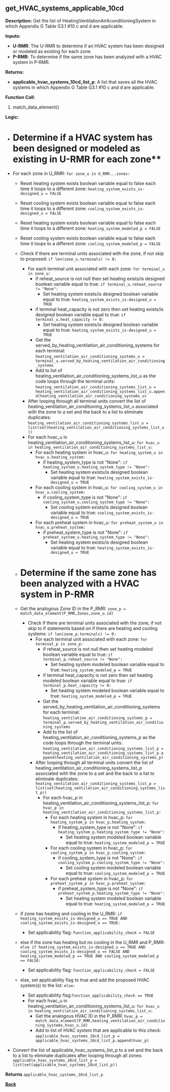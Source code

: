 ## get_HVAC_systems_applicable_10cd

**Description:** Get the list of HeatingVentilationAirAconditioningSystem in which Appendix G Table G3.1 #10 c and d are applicable.

**Inputs:**
- **U-RMR**: The U-RMR to determine if an HVAC system has been designed or modeled as existing for each zone.
- **P-RMR**: To determine if the same zone has been analyzed with a HVAC system in P-RMR.

**Returns:**
- **applicable_hvac_systems_10cd_list_p**: A list that saves all the HVAC systems in which Appendix G Table G3.1 #10 c and d are applicable.
 
**Function Call:** 

1. match_data_element()

**Logic:**
- # Determine if a HVAC system has been designed or modeled as existing in U-RMR for each zone**
- For each zone in U_RMR: `for zone_u in U_RMR...zones:`
    - Reset heating system exists boolean variable equal to false each time it loops to a different zone: `heating_system_exists_is-designed_u = FALSE`
    - Reset cooling system exists boolean variable equal to false each time it loops to a different zone: `cooling_system_exists_is-designed_u = FALSE`
    - Reset heating system exists boolean variable equal to false each time it loops to a different zone: `heating_system_modeled_p = FALSE`
    - Reset cooling system exists boolean variable equal to false each time it loops to a different zone: `cooling_system_modeled_p = FALSE`
    - Check if there are terminal units associated with the zone, if not skip to proposed: `if len(zone_u.terminals) != 0:`
        - For each terminal unit associated with each zone: `for terminal_u in zone_u:`
            - if reheat_source is not null then set heating exists/is designed boolean variable equal to true: `if terminal_u.reheat_source != "None":`
                - Set heating system exists/is designed boolean variable equal to true: `heating_system_exists_is-designed_u = TRUE`
            - if terminal heat_capacity is not zero then set heating exists/is designed boolean variable equal to true: `if terminal_u.heat_capacity != 0:`
                - Set heating system exists/is designed boolean variable equal to true: `heating_system_exists_is-designed_u = TRUE`    
            - Get the served_by_heating_ventilation_air_conditioning_systems for each terminal: `heating_ventilation_air_conditioning_systems_u = terminal_u.served_by_heating_ventilation_air_conditioning_systems`
            - Add to list of heating_ventilation_air_conditioning_systems_list_u as the code loops through the terminal units: `heating_ventilation_air_conditioning_systems_list_u = heating_ventilation_air_conditioning_systems_list_u.append(heating_ventilation_air_conditioning_systems_u)`                    
        - After looping through all terminal units convert the list of heating_ventilation_air_conditioning_systems_list_u associated with the zone to a set and the back to a list to eliminate duplicates: `heating_ventilation_air_conditioning_systems_list_u = list(set(heating_ventilation_air_conditioning_systems_list_u))`
        - For each hvac_u in heating_ventilation_air_conditioning_systems_list_u: `for hvac_u in heating_ventilation_air_conditioning_systems_list_u:`
            - For each heating system in hvac_u: `for heating_system_u in hvac_u.heating_system:`
                - if heating_system_type is not "None": `if heating_system_u.heating_system_type != "None":`
                    - Set heating system exists/is designed boolean variable equal to true: `heating_system_exists_is-designed_u = TRUE`
            - For each cooling system in hvac_u: `for cooling_system_u in hvac_u.cooling_system:`
                - if cooling_system_type is not "None": `if cooling_system_u.cooling_system_type != "None":`
                    - Set cooling system exists/is designed boolean variable equal to true: `cooling_system_exists_is-designed_u = TRUE`
            - For each preheat system in hvac_u: `for preheat_system_u in hvac_u.preheat_system:`
                - if preheat_system_type is not "None": `if preheat_system_u.heating_system_type != "None":`
                    - Set heating system exists/is designed boolean variable equal to true: `heating_system_exists_is-designed_u = TRUE`

    - # Determine if the same zone has been analyzed with a HVAC system in P-RMR
    - Get the analogous Zone ID in the P_RMR: `zone_p = match_data_element(P_RMR,Zones,zone_u.id)` 
        - Check if there are terminal units associated with the zone, if not skip to if statements based on if there are heating and cooling systems: `if len(zone_p.terminals) != 0:`
            - For each terminal unit associated with each zone: `for terminal_p in zone_p:`
                - if reheat_source is not null then set heating modeled boolean variable equal to true: `if terminal_p.reheat_source != "None":`
                    - Set heating system modeled boolean variable equal to true: `heating_system_modeled_p = TRUE`
                - if terminal heat_capacity is not zero then set heating modeled boolean variable equal to true: `if terminal_p.heat_capacity != 0:`
                    - Set heating system modeled boolean variable equal to true: `heating_system_modeled_p = TRUE`    
                - Get the served_by_heating_ventilation_air_conditioning_systems for each terminal: `heating_ventilation_air_conditioning_systems_p = terminal_p.served_by_heating_ventilation_air_conditioning_systems`
                - Add to the list of heating_ventilation_air_conditioning_systems_p as the code loops through the terminal units: `heating_ventilation_air_conditioning_systems_list_p = heating_ventilation_air_conditioning_systems_list_p.append(heating_ventilation_air_conditioning_systems_p)`                    
            - After looping through all terminal units convert the list of heating_ventilation_air_conditioning_systems_list_p associated with the zone to a set and the back to a list to eliminate duplicates: `heating_ventilation_air_conditioning_systems_list_p = list(set(heating_ventilation_air_conditioning_systems_list_p))`
                - For each hvac_p in heating_ventilation_air_conditioning_systems_list_p: `for hvac_p in heating_ventilation_air_conditioning_systems_list_p:`
                    - For each heating system in hvac_p: `for heating_system_p in hvac_p.heating_system:`
                        - if heating_system_type is not "None": `if heating_system_p.heating_system_type != "None":`
                            - Set heating system modeled boolean variable equal to true: `heating_system_modeled_p = TRUE`
                    - For each cooling system in hvac_p: `for cooling_system_p in hvac_p.cooling_system:`
                        - if cooling_system_type is not "None": `if cooling_system_p.cooling_system_type != "None":`
                            - Set cooling system modeled boolean variable equal to true: `cooling_system_modeled_p = TRUE`
                    - For each preheat system in hvac_p: `for preheat_system_p in hvac_p.preheat_system:`
                        - if preheat_system_type is not "None": `if preheat_system_p.heating_system_type != "None":`
                            - Set heating system modeled boolean variable equal to true: `heating_system_modeled_p = TRUE`  
        
    
    - if zone has heating and cooling in the U_RMR: `if heating_system_exists_is-designed_u == TRUE AND cooling_system_exists_is-designed_u == TRUE:`
        - Set applicability flag: `function_applicability_check = FALSE`
    - else if the zone has heating but no cooling in the U_RMR and P_RMR: `else if heating_system_exists_is-designed_u == TRUE AND cooling_system_exists_is-designed_u == FALSE AND heating_system_modeled_p == TRUE AND cooling_system_modeled_p == FALSE:`
        - Set applicability flag: `function_applicability_check = FALSE`                
    - else, set applicability flag to true and add the proposed HVAC system(s) to the list: `else:`
        - Set applicability flag:`function_applicability_check == TRUE`
        - For each hvac_u in heating_ventilation_air_conditioning_systems_list_u: `for hvac_u in heating_ventilation_air_conditioning_systems_list_u:`
            - Get the analogous HVAC ID in the P_RMR: `hvac_p = match_data_element(P_RMR,heating_ventilation_air_conditioning_systems,hvac_u.id)`
            - Add to list of HVAC system that are applicable to this check: `applicable_hvac_systems_10cd_list_p = applicable_hvac_systems_10cd_list_p.append(hvac_p)`

 - Convert the list of applicable_hvac_systems_list_p to a set and the back to a list to eliminate duplicates after looping through all zones:
 `applicable_hvac_systems_10cd_list_p = list(set(applicable_hvac_systems_10cd_list_p))` 

 **Returns** `applicable_hvac_systems_10cd_list_p`  

                                 
**[Back](../_toc.md)**